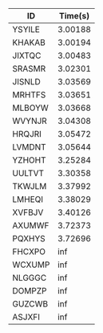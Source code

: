 |ID|Time(s)|
|-|-|
|YSYILE|3.00188|
|KHAKAB|3.00194|
|JIXTQC|3.00483|
|SRASMR|3.02301|
|JISNLD|3.03569|
|MRHTFS|3.03651|
|MLBOYW|3.03668|
|WVYNJR|3.04308|
|HRQJRI|3.05472|
|LVMDNT|3.05644|
|YZHOHT|3.25284|
|UULTVT|3.30358|
|TKWJLM|3.37992|
|LMHEQI|3.38029|
|XVFBJV|3.40126|
|AXUMWF|3.72373|
|PQXHYS|3.72696|
|FHCXPO|inf|
|WCXUMP|inf|
|NLGGGC|inf|
|DOMPZP|inf|
|GUZCWB|inf|
|ASJXFI|inf|
